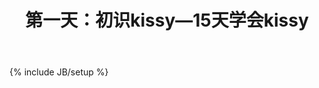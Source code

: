 ﻿---
layout: post
category : kissy
title:  第一天：初识kissy—15天学会kissy
header: 15天学会kissy
tagline:
tags : [kissy,javascript,learning]
---
{% include JB/setup %}



